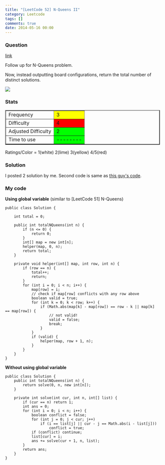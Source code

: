 ```yaml
---
title: "[LeetCode 52] N-Queens II"
category: Leetcode
tags: []
comments: true
date: 2014-05-16 00:00
---
```



### Question

[link](http://oj.leetcode.com/problems/n-queens-ii/)

<div class="question-content">
            <p></p><p>Follow up for N-Queens problem.</p>

<p>Now, instead outputting board configurations, return the total number of distinct solutions.</p>

<p><img src="http://www.leetcode.com/wp-content/uploads/2012/03/8-queens.png"></p><p></p>
          </div>

### Stats

<table border="2">
	<tr>
		<td>Frequency</td>
		<td bgcolor="yellow">3</td>
	</tr>
	<tr>
		<td>Difficulty</td>
		<td bgcolor="red">4</td>
	</tr>
	<tr>
		<td>Adjusted Difficulty</td>
		<td bgcolor="lime">2</td>
	</tr>
	<tr>
		<td>Time to use</td>
		<td bgcolor="lime">--------</td>
	</tr>
</table>

Ratings/Color = 1(white) 2(lime) 3(yellow) 4/5(red)

### Solution

I posted 2 solution by me. Second code is same as [this guy's code](https://github.com/rffffffff007/leetcode/blob/master/N-Queens%20II.java).

### My code

**Using global variable** (similar to [LeetCode 51] N-Queens)

    public class Solution {

        int total = 0;

        public int totalNQueens(int n) {
            if (n <= 0) {
                return 0;
            }
            int[] map = new int[n];
            helper(map, 0, n);
            return total;
        }

        private void helper(int[] map, int row, int n) {
            if (row == n) {
                total++;
                return;
            }
            for (int i = 0; i < n; i++) {
                map[row] = i;
                // check if map[row] conflicts with any row above
                boolean valid = true;
                for (int k = 0; k < row; k++) {
                    if (Math.abs(map[k] - map[row]) == row - k || map[k] == map[row]) {
                        // not valid!
                        valid = false;
                        break;
                    }
                }
                if (valid) {
                    helper(map, row + 1, n);
                }
            }
        }
    }

**Without using global variable**

    public class Solution {
        public int totalNQueens(int n) {
            return solve(0, n, new int[n]);
        }

        private int solve(int cur, int n, int[] list) {
            if (cur == n) return 1;
            int ans = 0;
            for (int i = 0; i < n; i++) {
                boolean conflict = false;
                for (int j = 0; j < cur; j++)
                    if (i == list[j] || cur - j == Math.abs(i - list[j]))
                        conflict = true;
                if (conflict) continue;
                list[cur] = i;
                ans += solve(cur + 1, n, list);
            }
            return ans;
        }
    }
